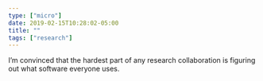 ```yaml
---
type: ["micro"]
date: 2019-02-15T10:28:02-05:00
title: ""
tags: ["research"]
---
```

I’m convinced that the hardest part of any research collaboration is figuring out what software everyone uses.
